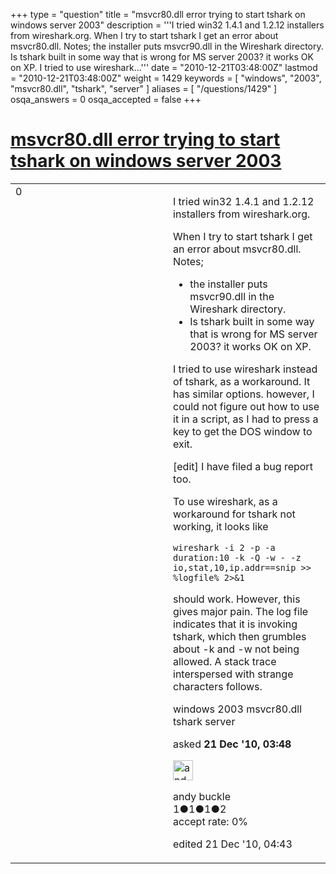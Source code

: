 +++
type = "question"
title = "msvcr80.dll error trying to start tshark on windows server 2003"
description = '''I tried win32 1.4.1 and 1.2.12 installers from wireshark.org. When I try to start tshark I get an error about msvcr80.dll. Notes;  the installer puts msvcr90.dll in the  Wireshark directory.  Is tshark built  in some way that is wrong for MS  server 2003? it works OK on XP.  I tried to use wireshark...'''
date = "2010-12-21T03:48:00Z"
lastmod = "2010-12-21T03:48:00Z"
weight = 1429
keywords = [ "windows", "2003", "msvcr80.dll", "tshark", "server" ]
aliases = [ "/questions/1429" ]
osqa_answers = 0
osqa_accepted = false
+++

<div class="headNormal">

# [msvcr80.dll error trying to start tshark on windows server 2003](/questions/1429/msvcr80dll-error-trying-to-start-tshark-on-windows-server-2003)

</div>

<div id="main-body">

<div id="askform">

<table id="question-table" style="width:100%;"><colgroup><col style="width: 50%" /><col style="width: 50%" /></colgroup><tbody><tr class="odd"><td style="width: 30px; vertical-align: top"><div class="vote-buttons"><div id="post-1429-score" class="post-score" title="current number of votes">0</div><div id="favorite-count" class="favorite-count"></div></div></td><td><div id="item-right"><div class="question-body"><p>I tried win32 1.4.1 and 1.2.12 installers from wireshark.org.</p><p>When I try to start tshark I get an error about msvcr80.dll. Notes;</p><ul><li>the installer puts msvcr90.dll in the Wireshark directory.</li><li>Is tshark built in some way that is wrong for MS server 2003? it works OK on XP.</li></ul><p>I tried to use wireshark instead of tshark, as a workaround. It has similar options. however, I could not figure out how to use it in a script, as I had to press a key to get the DOS window to exit.</p><p>[edit] I have filed a bug report too.</p><p>To use wireshark, as a workaround for tshark not working, it looks like</p><pre><code>wireshark -i 2 -p -a duration:10 -k -Q -w - -z io,stat,10,ip.addr==snip &gt;&gt; %logfile% 2&gt;&amp;1</code></pre><p>should work. However, this gives major pain. The log file indicates that it is invoking tshark, which then grumbles about -k and -w not being allowed. A stack trace interspersed with strange characters follows.</p></div><div id="question-tags" class="tags-container tags">windows 2003 msvcr80.dll tshark server</div><div id="question-controls" class="post-controls"></div><div class="post-update-info-container"><div class="post-update-info post-update-info-user"><p>asked <strong>21 Dec '10, 03:48</strong></p><img src="https://secure.gravatar.com/avatar/2d84bf75137deb35d7ccd797b8df926c?s=32&amp;d=identicon&amp;r=g" class="gravatar" width="32" height="32" alt="andy%20buckle&#39;s gravatar image" /><p>andy buckle<br />
<span class="score" title="1 reputation points">1</span><span title="1 badges"><span class="badge1">●</span><span class="badgecount">1</span></span><span title="1 badges"><span class="silver">●</span><span class="badgecount">1</span></span><span title="2 badges"><span class="bronze">●</span><span class="badgecount">2</span></span><br />
<span class="accept_rate" title="Rate of the user&#39;s accepted answers">accept rate:</span> <span title="andy buckle has no accepted answers">0%</span></p></div><div class="post-update-info post-update-info-edited"><p>edited 21 Dec '10, 04:43</p></div></div><div id="comments-container-1429" class="comments-container"></div><div id="comment-tools-1429" class="comment-tools"></div><div class="clear"></div><div id="comment-1429-form-container" class="comment-form-container"></div><div class="clear"></div></div></td></tr></tbody></table>

</div>

</div>

